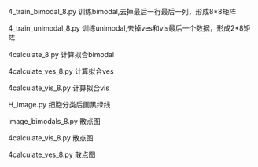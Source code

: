4_train_bimodal_8.py 训练bimodal,去掉最后一行最后一列，形成8*8矩阵

4_train_unimodal_8.py 训练unimodal,去掉ves和vis最后一个数据，形成2*8矩阵

4calculate_8.py 计算拟合bimodal

4calculate_ves_8.py 计算拟合ves

4calculate_vis_8.py 计算拟合vis

H_image.py 细胞分类后画黑绿线

image_bimodals_8.py 散点图

4calculate_vis_8.py 散点图

4calculate_ves_8.py 散点图
